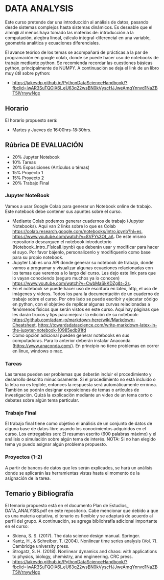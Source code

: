 # DATA ANALYSIS
Este curso pretende dar una introducción al análisis de datos, pasando desde sistemas complejos hasta sistemas dinámicos. Es deseable que el almn@
al menos haya tomado las materias de: introducción a la computación, alegbra lineal, cálculo integral-diferencial en una variable, geometría analítica y ecuaciones diferenciales.

El avance teórico de los temas se acompañará de prácticas a la par de programación en google colab, donde se puede hacer uso de notebooks de trabajo mediante python. Se recomienda recordar las cuestiones básicas python, principalmente de NUMPY. A continuación se deja el link de un libro muy útil sobre python:
* https://jakevdp.github.io/PythonDataScienceHandbook/?fbclid=IwAR3SuTQOlX6l_eU63q22wsBN0kVyscHJJweAmqYnnvd1NaZBT5lVrnywNgo

## Horario
El horario propuesto será:
* Martes y Jueves de 16:00hrs-18:30hrs.

## Rúbrica DE EVALUACIÓN
* 20% Jupyter Notebook
* 10% Tareas
* 20% Exposiciones (Artículos o témas)
* 15% Proyecto 1
* 15% Proyecto 2
* 20% Trabajo Final

### Jupyter NoteBook
Vamos a usar Google Colab para generar un Notebook online de trabajo. Este notebook debe contener sus apuntes sobre el curso.

* Mediante Colab podemos generar cuadernos de trabajo (Jupyter Notebooks). Aqui van 2 links sobre lo que es Colab  https://colab.research.google.com/notebooks/intro.ipynb?hl=es, https://www.youtube.com/watch?v=8VFYs3Ot_aA.  De este mismo repositorio descarguen el notebook  introductorio (Notebook_Intro_FísicaII.ipynb) que deberán usar y modificar para hacer el suyo. Por favor bájenlo, personalicenlo y modifiquenlo como base para su propio notebook.
* Jupyter Lab es una API donde generar su notebook de trabajo, donde vamos a programar y visualizar algunas ecuaciones relacionadas con los temas que veremos a lo largo del curso. Les dejo este link para que lo vayan conociendo (seguro muchos ya lo conocen) https://www.youtube.com/watch?v=CwbMaSkKDZg&t=2s.
* En el notebook se puede hacer uso de escritura en latex, http, el uso de imágenes y videos. Todos los para la documentación de un cuaderno de trabajo sobre el curso. Por otro lado se puede escribir y ejecutar código en python, con el objetivo de replicar algunas curvas relacionadas a fenómenos físicos que serán vistos en este curso. Aqui hay páginas que les darán trucos y tips para mejorar la edición de su notebook: https://github.com/adam-p/markdown-here/wiki/Markdown-Cheatsheet, https://towardsdatascience.com/write-markdown-latex-in-the-jupyter-notebook-10985edb91fd
* Como opción adicional pueden generar notebooks en sus computadoras. Para lo anterior deberán instalar Anaconda (https://www.anaconda.com/). En principio no tiene problemas en correr en linux, windows o mac. 

### Tareas
Las tareas pueden ser problemas que deberán incluir el procedimiento y desarrollo descrito minuciosamente. Si el procedimiento no está incluido o la letra no es legible, entonces la respuesta será automáticamente errónea.
También se podrán designar exposiciones de temas o artículos de investigación. Quizá la explicación mediante un video de un tema corto o debates sobre algún tema particular.

### Trabajo Final
El trabajo final tiene como objetivo el análisis de un conjunto de datos de alguna base de datos libre usando los conocimientos adquiridos en el curso. Los entregables son: El resumen escrito (600 palabras máximo) y el análisis o simulación sobre algún tema de interés.
NOTA: Si no han elegido tema yo puedo asignar algún problema propuesto.

### Proyectos (1-2)
A partir de bancos de datos que les serán explicados, se hará un análisis donde se aplicarán las herramientas vistas hasta el momento de la asignación de la tarea.


## Temario y Bibliografía
El temario propuesto está en el documento Plan de Estudios_ DATA_ANALYSIS.pdf en este repositorio. Cabe mencionar que debido a que es una materia optativa, el tenario es flexible y se adaptará de acuerdo al perfil del grupo. A continuación, se agrega bibliohrafía adicional importante en el curso:
* Skiena, S. S. (2017). The data science design manual. Springer.
* Kantz, H., & Schreiber, T. (2004). Nonlinear time series analysis (Vol. 7). Cambridge university press.
* Strogatz, S. H. (2018). Nonlinear dynamics and chaos: with applications to physics, biology, chemistry, and engineering. CRC press.
* https://jakevdp.github.io/PythonDataScienceHandbook/?fbclid=IwAR3SuTQOlX6l_eU63q22wsBN0kVyscHJJweAmqYnnvd1NaZBT5lVrnywNgo
